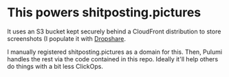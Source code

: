 # This powers shitposting.pictures

It uses an S3 bucket kept securely behind a CloudFront distribution to store screenshots (I populate it with [Dropshare](https://dropshare.app/). 

I manually registered shitposting.pictures as a domain for this. Then, Pulumi handles the rest via the code contained in this repo. Ideally it'll help others do things with a bit less ClickOps.
